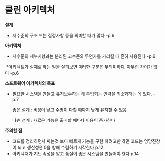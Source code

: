 # 클린 아키텍처

**설계**

- 저수준의 구조 또는 결정사항 등을 의미할 때가 많다 -p.6

**아키텍처**

- 저수준의 세부사항과는 분리된 고수준의 무언가를 가리킬 때 흔히 사용된다 -p.6

​	*아키텍트가 실제로 하는 일을 살펴보면 이러한 구분은 무의미하다. 아무런 차이가 없다 -p.6

**소프트웨어 아키텍처의 목표**

- 필요한 시스템을 만들고 유지보수하는 데 투입되는 인력을 최소화하는 데 있다. -p.7

  좋은 설계 : 비용이 낮고 수명이 다할 때까지 낮게 유지할 수 있음

  나쁜 설계 : 새로운 기능을 출시할 때마다 비용이 증가한다

















**주의할 점**

- 코드를 정리하면서 짜는것 보다 빠르게 기능을 구현 하려고만 하면 코드는 엉망진창이 되고 생산성은 0을 향해 수렴하기 시작한다 p.12
- 아키텍처가 지닌 속성을 알고 품질이 좋은 시스템을 만들어야 한다 p.14
